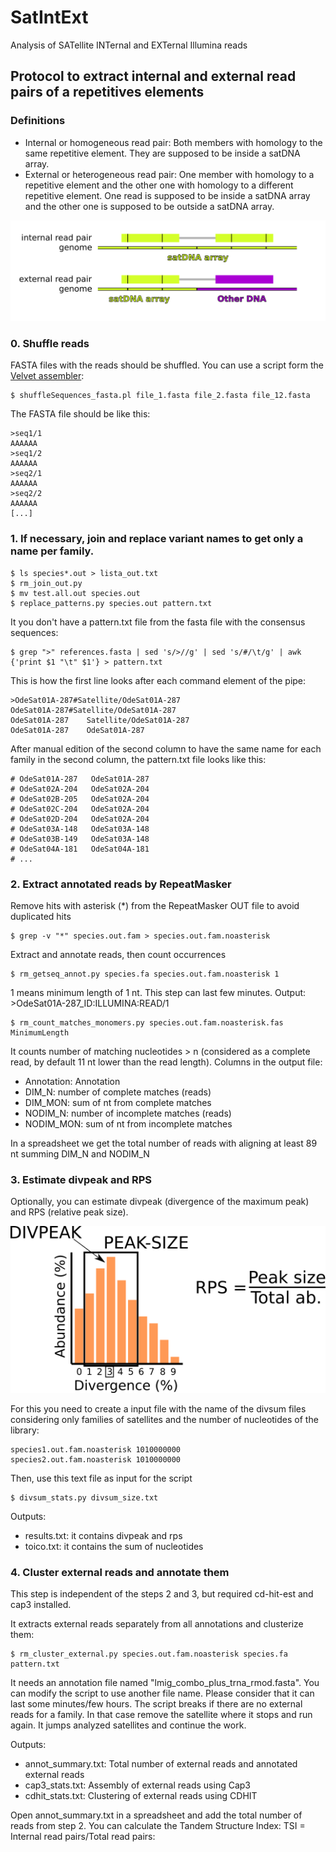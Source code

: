 # SatIntExt
Analysis of SATellite INTernal and EXTernal Illumina reads

## Protocol to extract internal and external read pairs of a repetitives elements

### Definitions

- Internal or homogeneous read pair: Both members with homology to the same repetitive element. They are supposed to be inside a satDNA array.
- External or heterogeneous read pair: One member with homology to a repetitive element and the other one with homology to a different repetitive element. One read is supposed to be inside a satDNA array and the other one is supposed to be outside a satDNA array.

![My image](https://github.com/fjruizruano/SatIntExt/blob/main/internal_external_read_pairs.png)

### 0. Shuffle reads

FASTA files with the reads should be shuffled. You can use a script form the [Velvet assembler](https://github.com/dzerbino/velvet/tree/master/contrib/shuffleSequences_fasta):
```
$ shuffleSequences_fasta.pl file_1.fasta file_2.fasta file_12.fasta
```

The FASTA file should be like this:
```
>seq1/1
AAAAAA
>seq1/2
AAAAAA
>seq2/1
AAAAAA
>seq2/2
AAAAAA
[...]
```

### 1. If necessary, join and replace variant names to get only a name per family.

```
$ ls species*.out > lista_out.txt
$ rm_join_out.py
$ mv test.all.out species.out
$ replace_patterns.py species.out pattern.txt
```

It you don't have a pattern.txt file from the fasta file with the consensus sequences:
```
$ grep ">" references.fasta | sed 's/>//g' | sed 's/#/\t/g' | awk {'print $1 "\t" $1'} > pattern.txt
```

This is how the first line looks after each command element of the pipe:
```
>OdeSat01A-287#Satellite/OdeSat01A-287
OdeSat01A-287#Satellite/OdeSat01A-287
OdeSat01A-287    Satellite/OdeSat01A-287
OdeSat01A-287    OdeSat01A-287
```

After manual edition of the second column to have the same name for each family in the second column, the pattern.txt file looks like this:
```
# OdeSat01A-287   OdeSat01A-287
# OdeSat02A-204   OdeSat02A-204
# OdeSat02B-205   OdeSat02A-204
# OdeSat02C-204   OdeSat02A-204
# OdeSat02D-204   OdeSat02A-204
# OdeSat03A-148   OdeSat03A-148
# OdeSat03B-149   OdeSat03A-148
# OdeSat04A-181   OdeSat04A-181
# ...
```

### 2. Extract annotated reads by RepeatMasker

Remove hits with asterisk (*) from the RepeatMasker OUT file to avoid duplicated hits

```
$ grep -v "*" species.out.fam > species.out.fam.noasterisk
```

Extract and annotate reads, then count occurrences
```
$ rm_getseq_annot.py species.fa species.out.fam.noasterisk 1
```
1 means minimum length of 1 nt.
This step can last few minutes.
Output: >OdeSat01A-287_ID:ILLUMINA:READ/1

```
$ rm_count_matches_monomers.py species.out.fam.noasterisk.fas MinimumLength
```
It counts number of matching nucleotides > n (considered as a complete read, by default 11 nt lower than the read length).
Columns in the output file:
* Annotation: Annotation
* DIM_N: number of complete matches (reads)
* DIM_MON: sum of nt from complete matches
* NODIM_N: number of incomplete matches (reads)
* NODIM_MON: sum of nt from incomplete matches

In a spreadsheet we get the total number of reads with aligning at least 89 nt summing DIM_N and NODIM_N

### 3. Estimate divpeak and RPS

Optionally, you can estimate divpeak (divergence of the maximum peak) and RPS (relative peak size).

![Divpeak](https://github.com/fjruizruano/SatIntExt/blob/main/divpeak_github.png)

For this you need to create a input file with the name of the divsum files considering only families of satellites and the number of nucleotides of the library:
```
species1.out.fam.noasterisk	1010000000
species2.out.fam.noasterisk	1010000000
```

Then, use this text file as input for the script
```
$ divsum_stats.py divsum_size.txt
```

Outputs:
* results.txt: it contains divpeak and rps
* toico.txt: it contains the sum of nucleotides

### 4. Cluster external reads and annotate them

This step is independent of the steps 2 and 3, but required cd-hit-est and cap3 installed.

It extracts external reads separately from all annotations and clusterize them:
```
$ rm_cluster_external.py species.out.fam.noasterisk species.fa pattern.txt
```

It needs an annotation file named "lmig_combo_plus_trna_rmod.fasta". You can modify the script to use another file name.
Please consider that it can last some minutes/few hours.
The script breaks if there are no external reads for a family. In that case remove the satellite where it stops and run again. It jumps analyzed satellites and continue the work.

Outputs:
* annot_summary.txt: Total number of external reads and annotated external reads
* cap3_stats.txt: Assembly of external reads using Cap3
* cdhit_stats.txt: Clustering of external reads using CDHIT

Open annot_summary.txt in a spreadsheet and add the total number of reads from step 2.
You can calculate the Tandem Structure Index: TSI = Internal read pairs/Total read pairs:

